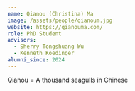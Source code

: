 ```yaml
---
name: Qianou (Christina) Ma
image: /assets/people/qianoum.jpg
website: https://qianouma.com/
role: PhD Student
advisors:
  - Sherry Tongshuang Wu
  - Kenneth Koedinger
alumni_since: 2024
---
```


Qianou = A thousand seagulls in Chinese
